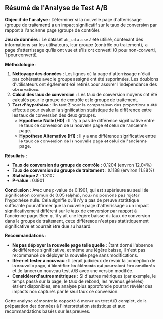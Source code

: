 ## Résumé de l'Analyse de Test A/B

**Objectif de l'analyse** : Déterminer si la nouvelle page d'atterrissage (groupe de traitement) a un impact significatif sur le taux de conversion par rapport à l'ancienne page (groupe de contrôle).

**Jeu de données** : Le dataset `ab_data.csv` a été utilisé, contenant des informations sur les utilisateurs, leur groupe (contrôle ou traitement), la page d'atterrissage qu'ils ont vue et s'ils ont converti (0 pour non-converti, 1 pour converti).

**Méthodologie** :
1.  **Nettoyage des données** : Les lignes où la page d'atterrissage n'était pas cohérente avec le groupe assigné ont été supprimées. Les doublons d'utilisateurs ont également été retirés pour assurer l'indépendance des observations.
2.  **Calcul des taux de conversion** : Les taux de conversion moyens ont été calculés pour le groupe de contrôle et le groupe de traitement.
3.  **Test d'hypothèse** : Un test Z pour la comparaison des proportions a été effectué pour évaluer la signification statistique de la différence entre les taux de conversion des deux groupes.
    *   **Hypothèse Nulle (H0)** : Il n'y a pas de différence significative entre le taux de conversion de la nouvelle page et celui de l'ancienne page.
    *   **Hypothèse Alternative (H1)** : Il y a une différence significative entre le taux de conversion de la nouvelle page et celui de l'ancienne page.

**Résultats** :
*   **Taux de conversion du groupe de contrôle** : 0.1204 (environ 12.04%)
*   **Taux de conversion du groupe de traitement** : 0.1188 (environ 11.88%)
*   **Statistique Z** : 1.3102
*   **P-value** : 0.1901

**Conclusion** :
Avec une p-value de 0.1901, qui est supérieure au seuil de signification commun de 0.05 (alpha), nous ne pouvons pas rejeter l'hypothèse nulle. Cela signifie qu'il n'y a pas de preuve statistique suffisante pour affirmer que la nouvelle page d'atterrissage a un impact significativement différent sur le taux de conversion par rapport à l'ancienne page. Bien qu'il y ait une légère baisse du taux de conversion dans le groupe de traitement, cette différence n'est pas statistiquement significative et pourrait être due au hasard.

**Recommandations** :
*   **Ne pas déployer la nouvelle page telle quelle** : Étant donné l'absence de différence significative, et même une légère baisse, il n'est pas recommandé de déployer la nouvelle page sans modifications.
*   **Itérer et tester à nouveau** : Il serait judicieux de revoir la conception de la nouvelle page, d'identifier les éléments qui pourraient être améliorés et de lancer un nouveau test A/B avec une version modifiée.
*   **Considérer d'autres métriques** : Si d'autres métriques (par exemple, le temps passé sur la page, le taux de rebond, les revenus générés) étaient disponibles, une analyse plus approfondie pourrait révéler des impacts non capturés par le seul taux de conversion.

Cette analyse démontre la capacité à mener un test A/B complet, de la préparation des données à l'interprétation statistique et aux recommandations basées sur les preuves.

